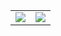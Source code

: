 <table align="center">
  <tr>
    <td>
      <img src="https://github-readme-stats.vercel.app/api?username=liam4601&show_icons=true&theme=tokyonight&hide_border=true&count_private=true&include_all_commits=true" />
    </td>
    <td>
      <img src="https://github-readme-stats.vercel.app/api/top-langs/?username=liam4601&layout=compact&theme=tokyonight&hide_border=true&count_private=true" />
    </td>
  </tr>
</table>
